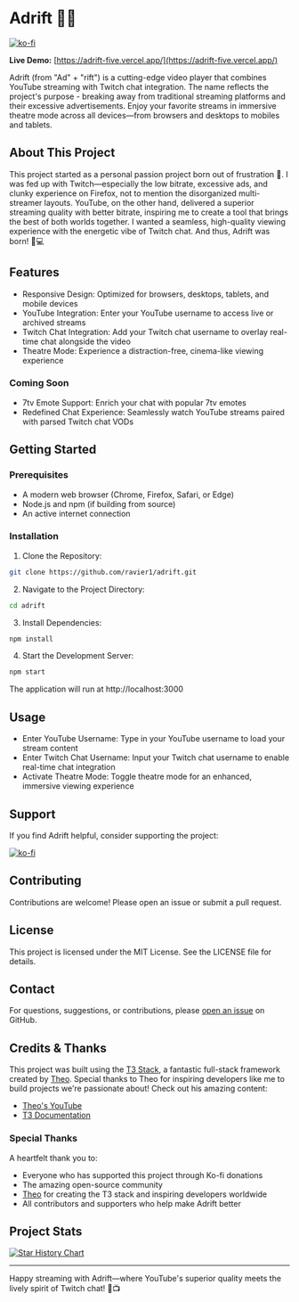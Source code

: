 # Adrift 🎥✨

[![ko-fi](https://ko-fi.com/img/githubbutton_sm.svg)](https://ko-fi.com/ravier1)

**Live Demo:** [https://adrift-five.vercel.app/](https://adrift-five.vercel.app/)

Adrift (from "Ad" + "rift") is a cutting-edge video player that combines YouTube streaming with Twitch chat integration. The name reflects the project's purpose - breaking away from traditional streaming platforms and their excessive advertisements. Enjoy your favorite streams in immersive theatre mode across all devices—from browsers and desktops to mobiles and tablets.

## About This Project

This project started as a personal passion project born out of frustration 😤. I was fed up with Twitch—especially the low bitrate, excessive ads, and clunky experience on Firefox, not to mention the disorganized multi-streamer layouts. YouTube, on the other hand, delivered a superior streaming quality with better bitrate, inspiring me to create a tool that brings the best of both worlds together. I wanted a seamless, high-quality viewing experience with the energetic vibe of Twitch chat. And thus, Adrift was born! 🚀💻

## Features

* Responsive Design: Optimized for browsers, desktops, tablets, and mobile devices
* YouTube Integration: Enter your YouTube username to access live or archived streams
* Twitch Chat Integration: Add your Twitch chat username to overlay real-time chat alongside the video
* Theatre Mode: Experience a distraction-free, cinema-like viewing experience

### Coming Soon
* 7tv Emote Support: Enrich your chat with popular 7tv emotes
* Redefined Chat Experience: Seamlessly watch YouTube streams paired with parsed Twitch chat VODs

## Getting Started

### Prerequisites

* A modern web browser (Chrome, Firefox, Safari, or Edge)
* Node.js and npm (if building from source)
* An active internet connection

### Installation

1. Clone the Repository:
```bash
git clone https://github.com/ravier1/adrift.git
```

2. Navigate to the Project Directory:
```bash
cd adrift
```

3. Install Dependencies:
```bash
npm install
```

4. Start the Development Server:
```bash
npm start
```

The application will run at http://localhost:3000

## Usage

* Enter YouTube Username: Type in your YouTube username to load your stream content
* Enter Twitch Chat Username: Input your Twitch chat username to enable real-time chat integration
* Activate Theatre Mode: Toggle theatre mode for an enhanced, immersive viewing experience

## Support

If you find Adrift helpful, consider supporting the project:

[![ko-fi](https://ko-fi.com/img/githubbutton_sm.svg)](https://ko-fi.com/ravier1)

## Contributing

Contributions are welcome! Please open an issue or submit a pull request.

## License

This project is licensed under the MIT License. See the LICENSE file for details.

## Contact

For questions, suggestions, or contributions, please [open an issue](https://github.com/ravier1/adrift/issues) on GitHub.

## Credits & Thanks

This project was built using the [T3 Stack](https://create.t3.gg/), a fantastic full-stack framework created by [Theo](https://twitter.com/t3dotgg). Special thanks to Theo for inspiring developers like me to build projects we're passionate about! Check out his amazing content:

- [Theo's YouTube](https://www.youtube.com/@t3dotgg)
- [T3 Documentation](https://create.t3.gg)

### Special Thanks

A heartfelt thank you to:
- Everyone who has supported this project through Ko-fi donations
- The amazing open-source community
- [Theo](https://twitter.com/t3dotgg) for creating the T3 stack and inspiring developers worldwide
- All contributors and supporters who help make Adrift better

## Project Stats

[![Star History Chart](https://api.star-history.com/svg?repos=ravier1/adrift&type=Date)](https://star-history.com/#ravier1/adrift&Date)

---
Happy streaming with Adrift—where YouTube's superior quality meets the lively spirit of Twitch chat! 🎉📺

